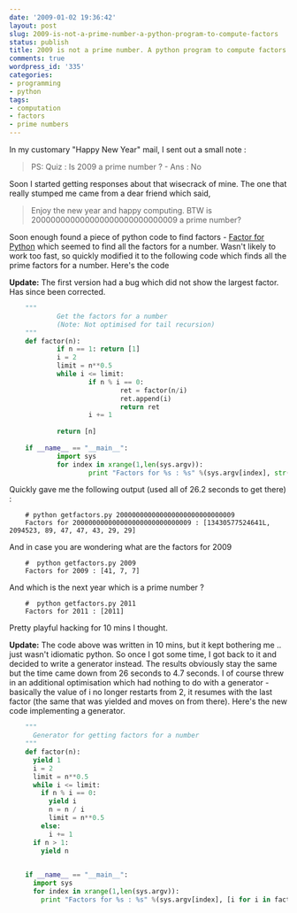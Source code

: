 ```yaml
---
date: '2009-01-02 19:36:42'
layout: post
slug: 2009-is-not-a-prime-number-a-python-program-to-compute-factors
status: publish
title: 2009 is not a prime number. A python program to compute factors.
comments: true
wordpress_id: '335'
categories:
- programming
- python
tags:
- computation
- factors
- prime numbers
---
```


In my customary "Happy New Year" mail, I sent out a small note : 



> PS: Quiz : Is 2009 a prime number ? - Ans : No



Soon I started getting responses about that wisecrack of mine. The one that really stumped me came from a dear friend which said, 



> Enjoy the new year and happy computing.  BTW is 200000000000000000000000000009 a prime number?



Soon enough found a piece of python code to find factors - [Factor for Python](http://wj32.wordpress.com/2007/10/08/factor-for-python/) which seemed to find all the factors for a number. Wasn't likely to work too fast, so quickly modified it to the following code which finds all the prime factors for a number. Here's the code

**Update:** The first version had a bug which did not show the largest factor. Has since been corrected.


    
``` python    
    """
            Get the factors for a number
            (Note: Not optimised for tail recursion)
    """
    def factor(n):
            if n == 1: return [1]
            i = 2
            limit = n**0.5
            while i <= limit:
                    if n % i == 0:
                            ret = factor(n/i)
                            ret.append(i)
                            return ret
                    i += 1
    
            return [n]
    
    if __name__ == "__main__":
            import sys
            for index in xrange(1,len(sys.argv)):
                    print "Factors for %s : %s" %(sys.argv[index], str(factor(int(sys.argv[index]))))
```   



Quickly gave me the following output (used all of 26.2 seconds to get there) : 

    
```    
    # python getfactors.py 200000000000000000000000000009
    Factors for 200000000000000000000000000009 : [13430577524641L, 2094523, 89, 47, 47, 43, 29, 29]
```    



And in case you are wondering what are the factors for 2009


    
```    
    #  python getfactors.py 2009
    Factors for 2009 : [41, 7, 7]
```    



And which is the next year which is a prime number ?


    
```    
    #  python getfactors.py 2011
    Factors for 2011 : [2011]
```    



Pretty playful hacking for 10 mins I thought.

**Update:** The code above was written in 10 mins, but it kept bothering me .. just wasn't idiomatic python. So once I got some time, I got back to it and decided to write a generator instead. The results obviously stay the same but the time came down from 26 seconds to 4.7 seconds. I of course threw in an additional optimisation which had nothing to do with a generator - basically the value of i no longer restarts from 2, it resumes with the last factor (the same that was yielded and moves on from there). Here's the new code implementing a generator.


    
``` python
    """
      Generator for getting factors for a number
    """
    def factor(n):
      yield 1
      i = 2
      limit = n**0.5
      while i <= limit:
        if n % i == 0:
          yield i
          n = n / i
          limit = n**0.5
        else:
          i += 1
      if n > 1:
        yield n

    
    if __name__ == "__main__":  
      import sys  
      for index in xrange(1,len(sys.argv)):
        print "Factors for %s : %s" %(sys.argv[index], [i for i in factor(int(sys.argv[index]))])
```    







